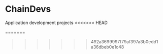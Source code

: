# ChainDevs
Application development projects
<<<<<<< HEAD

=======
>>>>>>> 492a3699997f79af397a3b0edd1a36dbeb0e1c48
